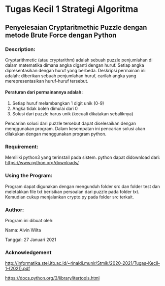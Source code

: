 # Tugas Kecil 1 Strategi Algoritma
## Penyelesaian Cryptaritmethic Puzzle dengan metode Brute Force dengan Python

### Description:
Cryptarithmetic (atau cryptarithm) adalah sebuah puzzle penjumlahan di dalam matematika
dimana angka diganti dengan huruf. Setiap angka dipresentasikan dengan huruf yang berbeda.
Deskripsi permainan ini adalah: diberikan sebuah penjumlahan huruf, carilah angka yang
merepresentasikan huruf-huruf tersebut.

#### Peraturan dari permainannya adalah:
1. Setiap huruf melambangkan 1 digit unik (0-9)
2. Angka tidak boleh dimulai dari 0
3. Solusi dari puzzle harus unik (kecuali dikatakan sebaliknya)

Pencarian solusi dari puzzle tersebut dapat diselesaikan dengan menggunakan program. Dalam kesempatan ini
pencarian solusi akan dilakukan dengan menggunakan program python.

### Requirement:
Memiliki python3 yang terinstall pada sistem.
python dapat didownload dari: https://www.python.org/downloads/

### Using the Program:
Program dapat digunakan dengan mengunduh folder src dan folder test dan meletakkan file txt berisikan
persoalan dari puzzle pada folder txt. Kemudian cukup menjalankan crypto.py pada folder src terkait.

### Author:
Program ini dibuat oleh:

Nama: Alvin Wilta

Tanggal: 27 Januari 2021

### Acknowledgement
http://informatika.stei.itb.ac.id/~rinaldi.munir/Stmik/2020-2021/Tugas-Kecil-1-(2021).pdf

https://docs.python.org/3/library/itertools.html
